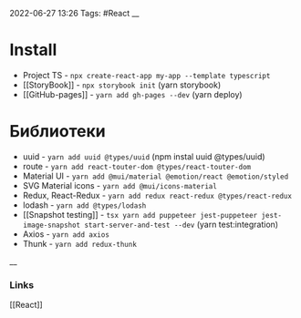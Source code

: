 2022-06-27 13:26
Tags: #React
__
# Install
- Project TS - `npx create-react-app my-app --template typescript`
- [[StoryBook]] - `npx storybook init` (yarn storybook)
- [[GitHub-pages]] - `yarn add gh-pages --dev` (yarn deploy)

# Библиотеки
- uuid - `yarn add uuid @types/uuid` (npm instal uuid @types/uuid)
- route - `yarn add react-touter-dom @types/react-touter-dom`
- Material UI - `yarn add @mui/material @emotion/react @emotion/styled`
- SVG Material icons - `yarn add @mui/icons-material`
- Redux, React-Redux - `yarn add redux react-redux @types/react-redux`
- lodash - `yarn add @types/lodash`
- [[Snapshot testing]] - `tsx yarn add puppeteer jest-puppeteer jest-image-snapshot start-server-and-test --dev` (yarn test:integration)
- Axios - `yarn add axios`
- Thunk - `yarn add redux-thunk`


__
### Links
[[React]]